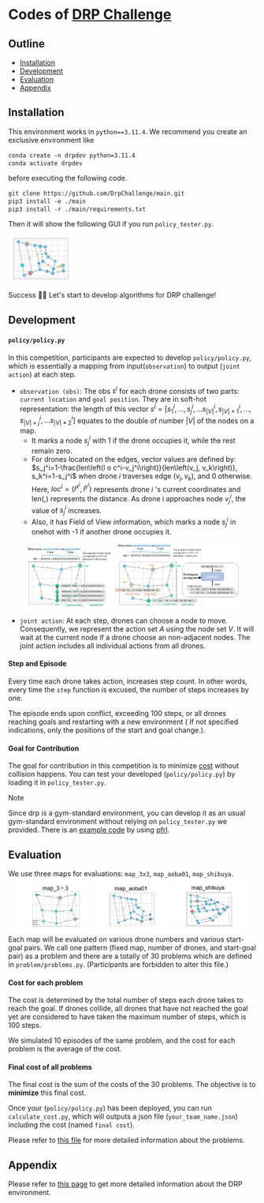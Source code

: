 
# Codes of [DRP Challenge](https://drp-challenge.com/#/overview)

## Outline

* [Installation](#installation)
* [Development](#development)
* [Evaluation](#evaluation)
* [Appendix](#appendix)

## Installation
This environment works in  `python==3.11.4`.
We recommend you create an exclusive environment like
```
conda create -n drpdev python=3.11.4
conda activate drpdev    
```
before executing the following code.
```
git clone https://github.com/DrpChallenge/main.git
pip3 install -e ./main
pip3 install -r ./main/requirements.txt
```
Then it will show the following GUI if you run `policy_tester.py`.

<img src = assets\img\drpexample.png width="25%">

Success :tada::tada: Let's start to develop algorithms for DRP challenge!

<a id="development"></a>

## Development  

#### ``policy/policy.py``
In this competition, participants are expected to develop ``policy/policy.py``, which is essentially a mapping from input(``observation``) to output (``joint action``) at each step. 

- `observation (obs)`: The obs $s^i$ for each drone consists of two parts: `current location` and `goal position`.  They are in soft-hot representation: the length of this vector $s^i=\left[s_1^i, \ldots, s_j^i, \ldots s_{|V|}^i, s_{|V|+1}^i, \ldots, s_{|V|+j}^i, \ldots s_{|V|*2}^i\right]$ equates to the double of number $|V|$ of the nodes on a map.
  - It marks a node $s_j^i$ with 1 if the drone occupies it, while the rest remain zero.
  - For drones located on the edges, vector values are defined by: $s_j^i=1-\frac{len\left(l o c^i-v_j^i\right)}{len\left(v_j, v_k\right)}, s_k^i=1-s_j^i$ when drone $i$ traverses edge $\left(v_j, v_k\right)$, and 0 otherwise. Here, $loc^i=\left(l^{x^i}, l^{y^i}\right)$ represents drone $i$ 's current coordinates and len(,) represents the distance. As drone i approaches node $v_j^i$, the value of $s_j^i$ increases.
  - Also, it has Field of View information, which marks a node $s_j^i$ in onehot with -1 if another drone occupies it.
<p align="center">
 <img src="assets/img/obs.png" width="35%" >
   <img src="assets/img/framework.png" width="50%" >
</p>

- `joint action`: At each step, drones can choose a node to move. Consequently, we represent the action set $A$ using the node set $V$. It will wait at the current node if a drone choose an non-adjacent nodes. The joint action includes all individual actions from all drones. 
<!--
<p align="center">
 <img src="assets/img/policy.png" width="65%" >
</p>
-->
#### Step and Episode

Every time each drone takes action, increases step count.
In other words, every time the ``step`` function is excused, the number of steps increases by one.

The episode ends upon conflict, exceeding 100 steps, or all drones reaching goals and restarting with a new environment ( If not specified indications, only the positions of the start and goal change.).


#### Goal for Contribution
The goal for contribution in this competition is to minimize [cost](#cost) without collision happens.
You can test your developed (``policy/policy.py``) by loading it in ``policy_tester.py``.
> [!NOTE]
> Since drp is a gym-standard environment, you can develop it as an usual gym-standard environment without relying on ``policy_tester.py`` we provided. There is an [example code](example/drp_pfrl.py) by using [pfrl](https://github.com/pfnet/pfrl).

<a id="evaluation"></a>

## Evaluation

We use three maps for evaluations: ``map_3x3``, ``map_aoba01``, ``map_shibuya``.

<p align="center">
  <img src="assets/img/map3_3.png" width="30%" >
  <img src="assets/img/map_aoba01.png" width="30%" >
  <img src="assets/img/map_shibuya.png" width="30%" >
</p>


Each map will be evaluated on various drone numbers and various start-goal pairs.
We call one pattern (fixed map, number of drones, and start-goal pair) as a problem and there are a totally of 30 problems which are defined in ``problem/problems.py``. (Participants are forbidden to alter this file.)

<a id="cost"></a>

#### Cost for each problem

The cost is determined by the total number of steps each drone takes to reach the goal. If drones collide, all drones that have not reached the goal yet are considered to have taken the maximum number of steps, which is 100 steps.

We simulated 10 episodes of the same problem, and the cost for each problem is the average of the cost.

#### Final cost of all problems

The final cost is the sum of the costs of the 30 problems. The objective is to **minimize** this final cost.

Once your (``policy/policy.py``) has been deployed, you can run ``calculate_cost.py``, which will outputs a json file (``your_team_name.json``) including the cost (named ``final cost``).


Please refer to [this file](problem/problems.py) for more detailed information about the problems. 

<a id ="appendix"></a>

## Appendix

Please refer to [this page](assets/markdown/appendix.md) to get more detailed information about the DRP environment. 
